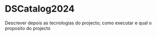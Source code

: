 # DSCatalog2024

Descrever depois as tecnologias do projecto; como executar e qual o proposito do projecto
